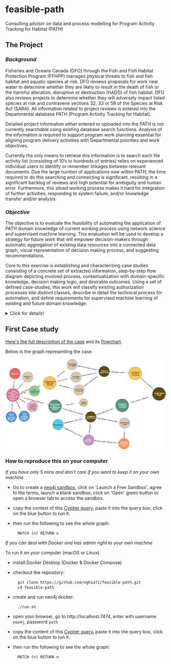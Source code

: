 # feasible-path
Consulting advisor on data and process modelling for Program Activity Tracking for Habitat (PATH)

## The Project

### *Background*

Fisheries and Oceans Canada (DFO) through the Fish and Fish Habitat Protection Program (FFHPP) manages physical threats to fish and fish habitat and aquatic species at risk. DFO reviews proposals for work near water to determine whether they are likely to result in the death of fish or the harmful alteration, disruption or destruction (HADD) of fish habitat. DFO also reviews projects to determine whether they will adversely impact listed species at risk and contravene sections 32, 33 or 58 of the Species at Risk Act (SARA).  All information related to project reviews is entered into the Departmental database PATH (Program Activity Tracking for Habitat).

Detailed project information either entered or uploaded into the PATH is not currently searchable using existing database search functions. Analysis of the information is required to support program work planning essential for aligning program delivery activities with Departmental priorities and work objectives.

Currently the only means to retrieve this information is to search each file activity list (consisting of 10’s to hundreds of entries) relies on experienced individual users to identify or remember linkages between relevant documents. Due the large number of applications now within PATH, the time required to do this searching and connecting is significant, resulting in a significant backlog of reviews and high potential for ambiguity and human error. Furthermore, this siloed working process makes it hard for integration of further activities, responding to system failure, and/or knowledge transfer and/or analysis.

### *Objective*

The objective is to evaluate the feasibility of automating the application of PATH domain knowledge of current working process using network science and supervised machine learning. This evaluation will be used to develop a strategy for future work that will empower decision-makers through automatic aggregation of existing data resources into a connected data graph, visual representation of decision making process, and suggesting recommendations.

Core to this exercise is establishing and characterizing case studies consisting of a concrete set of extracted information, step-by-step flow diagram depicting involved process, contextualization with domain-specific knowledge, decision making logic, and desirable outcomes. Using a set of defined case-studies, this work will classify existing authorization processes into distinct classes, describe in detail the technical process for automation, and define requirements for supervised machine learning of existing and future domain knowledge.

<details><summary>Click for details!</summary>

### *Statement of Work*

i. Understand and identify database information searching problem

1. Identify a set of 5 focused PATH searches that exemplify typical day-to-day operations and critical pain-points for their business needs.
2. Propose a method for observing and recording the step-by-step process taken to achieve these searches.
3. Propose and execute a method to track the query process.

ii. Track and characterize the process and data involved 

1. Observe and record in detail the processes and data used to execute above searches
2. Characterize the types of data and processes observed during the search 
3. Develop a conceptual process model showing how data types are linked in complete a search
4. Extract sample data objects sufficient to demonstrate the data types and processes

iii. Propose a next viable project 

Develop a proposal for a larger-scale project aimed at mining PATH data and making it operational within the scope of:
1. RR daily business needs and
2. Data extraction for potential research into cumulative effects.

iv. Support/Collaboration

This project will be supported at several levels within DFO:
1. Neil Fisher within regulatory review will provide support on defining the use-cases and walking through the PATH authorization processes that need to be automated.
2. Tom Bird (ecosystem science) will provide technical bridging between RR and the technical advisor, as well as development of scoping for next steps. 

### *Deliverables*
- Written report on the outcome of the exercise and the feasibility of a follow-on project.
- Diagram of the conceptual model developed. 

</details>

## First Case study

[Here's the full description of the case](doc/Path_Data_Mining_Case_Study.docx) and its [flowchart](doc/flowchart.png).

Below is the graph representing the case

![Here's the case transformed into a graph](img/first_case.png)

### How to reproduce this on your computer

*If you have only 5 mins and don't care if you want to keep it on your own machine*

- Go to create a [neo4j sandbox](https://neo4j.com/sandbox/), click on 'Launch a Free Sandbox', agree to the terms, launch a blank sandbox, click on 'Open' green button to open a browser tab to access the sandbox.

- copy the context of this [Cypher query](cql/step_3_case_study_import.cql), paste it into the query box, click on the blue button to run it.

- then run the following to see the whole graph:

        MATCH (n) RETURN n


*If you can deal with Docker and has admin right to your own machine*

To run it on your computer (macOS or Linux)
- install Docker Desktop (Docker & Docker Compose)
- checkout the repository:

        git clone https://github.com/nghia71/feasible-path.git
        cd feasible-path

- create and run neo4j docker:

        ./run.sh

- open your browser, go to http://localhost:7474, enter with username `neo4j`, password `path`

- copy the content of this [Cypher query](cql/step_3_case_study_import.cql), paste it into the query box, click on the blue button to run it.

- then run the following to see the whole graph:

        MATCH (n) RETURN n

